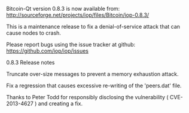 Bitcoin-Qt version 0.8.3 is now available from:
  http://sourceforge.net/projects/iop/files/Bitcoin/iop-0.8.3/

This is a maintenance release to fix a denial-of-service attack that
can cause nodes to crash.

Please report bugs using the issue tracker at github:
  https://github.com/iop/iop/issues

0.8.3 Release notes

Truncate over-size messages to prevent a memory exhaustion attack.

Fix a regression that causes excessive re-writing of the 'peers.dat' file.


Thanks to Peter Todd for responsibly disclosing the vulnerability
( CVE-2013-4627 ) and creating a fix.

